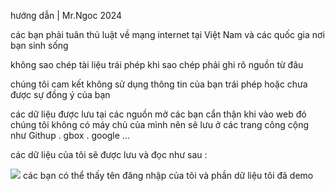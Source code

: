 hướng dẫn | Mr.Ngoc 2024 

các bạn phải tuân thủ luật về mạng internet tại Việt Nam và các quốc gia nơi bạn sinh sống 

không sao chép tài liệu trái phép khi sao chép phải ghi rõ nguồn từ đâu 

chúng tôi cam kết không sử dụng thông tin của bạn trái phép hoặc chưa được sự đồng ý của bạn

các dữ liệu được lưu tại các nguồn mở các bạn cẩn thận khi vào web đó chúng tôi không có máy chủ của mình nên sẽ lưu ở các trang công cộng như Githup . gbox . google ... 

các dữ liệu của tôi sẽ được lưu và đọc như sau : 
<!DOCTYPE html>
<html>
<body>
    <img src="https://i.imgur.com/yDqcNKS.jpeg">
</body>
</html>
các bạn có thể thấy tên đăng nhập của tôi và phần dữ liệu tôi đã demo 
